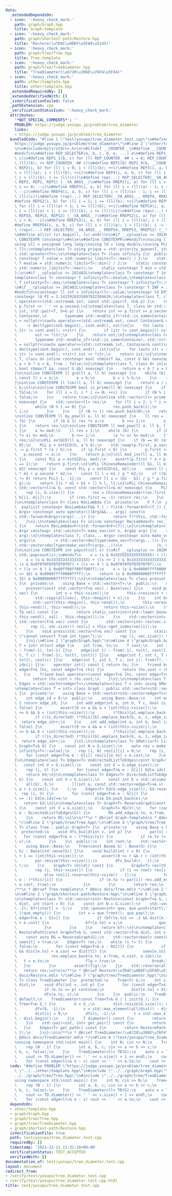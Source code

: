 ```yaml
---
data:
  _extendedDependsOn:
  - icon: ':heavy_check_mark:'
    path: graph/Graph.hpp
    title: Graph-template
  - icon: ':heavy_check_mark:'
    path: graph/shortest-path/Restore.hpp
    title: "Restore(\u7D4C\u8DEF\u5FA9\u5143)"
  - icon: ':heavy_check_mark:'
    path: graph/tree/Tree.hpp
    title: Tree-template
  - icon: ':heavy_check_mark:'
    path: graph/tree/TreeDiameter.hpp
    title: "TreeDiameter(\u6728\u306E\u76F4\u5F84)"
  - icon: ':heavy_check_mark:'
    path: other/template.hpp
    title: other/template.hpp
  _extendedRequiredBy: []
  _extendedVerifiedWith: []
  _isVerificationFailed: false
  _pathExtension: cpp
  _verificationStatusIcon: ':heavy_check_mark:'
  attributes:
    '*NOT_SPECIAL_COMMENTS*': ''
    PROBLEM: https://judge.yosupo.jp/problem/tree_diameter
    links:
    - https://judge.yosupo.jp/problem/tree_diameter
  bundledCode: "#line 1 \"test/yosupo/tree_diameter.test.cpp\"\n#define PROBLEM \"\
    https://judge.yosupo.jp/problem/tree_diameter\"\n#line 2 \"other/template.hpp\"\
    \n\n#include<bits/stdc++.h>\n\n#ifndef __COUNTER__\n#define __COUNTER__ __LINE__\n\
    #endif\n\n#define REP_SELECTER(a, b, c, d, e, ...) e\n#define REP1_0(b, c) REP1_1(b,\
    \ c)\n#define REP1_1(b, c) for (ll REP_COUNTER_ ## c = 0; REP_COUNTER_ ## c <\
    \ (ll)(b); ++ REP_COUNTER_ ## c)\n#define REP1(b) REP1_0(b, __COUNTER__)\n#define\
    \ REP2(i, b) for (ll i = 0; i < (ll)(b); ++i)\n#define REP3(i, a, b) for (ll i\
    \ = (ll)(a); i < (ll)(b); ++i)\n#define REP4(i, a, b, c) for (ll i = (ll)(a);\
    \ i < (ll)(b); i += (ll)(c))\n#define rep(...) REP_SELECTER(__VA_ARGS__, REP4,\
    \ REP3, REP2, REP1) (__VA_ARGS__)\n#define RREP2(i, a) for (ll i = (ll)(a) - 1;\
    \ i >= 0; --i)\n#define RREP3(i, a, b) for (ll i = (ll)(a) - 1; i >= (ll)(b);\
    \ --i)\n#define RREP4(i, a, b, c) for (ll i = (ll)(a) - 1; i >= (ll)(b); i -=\
    \ (ll)(c))\n#define rrep(...) REP_SELECTER(__VA_ARGS__, RREP4, RREP3, RREP2) (__VA_ARGS__)\n\
    #define REPS2(i, b) for (ll i = 1; i <= (ll)(b); ++i)\n#define REPS3(i, a, b)\
    \ for (ll i = (ll)(a) + 1; i <= (ll)(b); ++i)\n#define REPS4(i, a, b, c) for (ll\
    \ i = (ll)(a) + 1; i <= (ll)(b); i += (ll)(c))\n#define reps(...) REP_SELECTER(__VA_ARGS__,\
    \ REPS4, REPS3, REPS2) (__VA_ARGS__)\n#define RREPS2(i, a) for (ll i = (ll)(a);\
    \ i > 0; --i)\n#define RREPS3(i, a, b) for (ll i = (ll)(a); i > (ll)(b); --i)\n\
    #define RREPS4(i, a, b, c) for (ll i = (ll)(a); i > (ll)(b); i -= (ll)(c))\n#define\
    \ rreps(...) REP_SELECTER(__VA_ARGS__, RREPS4, RREPS3, RREPS2) (__VA_ARGS__)\n\
    \n#define all(v) (v).begin(), (v).end()\n\n#if __cplusplus >= 201402L\n#define\
    \ CONSTEXPR constexpr\n#else\n#define CONSTEXPR\n#endif\n\nusing ll = long long;\n\
    using ull = unsigned long long;\nusing ld = long double;\nusing PLL = std::pair<ll,\
    \ ll>;\ntemplate<class T> using prique = std::priority_queue<T, std::vector<T>,\
    \ std::greater<T>>;\n\ntemplate<class T> class infinity {\n  public:\n    static\
    \ constexpr T value = std::numeric_limits<T>::max() / 2;\n    static constexpr\
    \ T mvalue = std::numeric_limits<T>::min() / 2;\n    static constexpr T max =\
    \ std::numeric_limits<T>::max();\n    static constexpr T min = std::numeric_limits<T>::min();\n\
    };\n\n#if __cplusplus <= 201402L\ntemplate<class T> constexpr T infinity<T>::value;\n\
    template<class T> constexpr T infinity<T>::mvalue;\ntemplate<class T> constexpr\
    \ T infinity<T>::max;\ntemplate<class T> constexpr T infinity<T>::min;\n#endif\n\
    \n#if __cplusplus >= 201402L\ntemplate<class T> constexpr T INF = infinity<T>::value;\n\
    #endif\n\nconstexpr ll inf = infinity<ll>::value;\nconstexpr ld EPS = 1e-8;\n\
    constexpr ld PI = 3.1415926535897932384626;\n\ntemplate<class T, class U> std::ostream&\
    \ operator<<(std::ostream& ost, const std::pair<T, U>& p) {\n    return ost <<\
    \ p.first << ' ' << p.second;\n}\ntemplate<class T, class U> std::istream& operator>>(std::istream&\
    \ ist, std::pair<T, U>& p) {\n    return ist >> p.first >> p.second;\n}\n\ntemplate<class\
    \ Container,\n        typename std::enable_if<!std::is_same<Container, std::string>::value>::type*\
    \ = nullptr>\nauto operator<<(std::ostream& ost, const Container& cont)\n    \
    \    -> decltype(cont.begin(), cont.end(), ost)\n{\n    for (auto itr = cont.begin();\
    \ itr != cont.end(); ++itr) {\n        if (itr != cont.begin()) ost << ' ';\n\
    \        ost << *itr;\n    }\n    return ost;\n}\ntemplate<class Container,\n\
    \        typename std::enable_if<!std::is_same<Container, std::string>::value>::type*\
    \ = nullptr>\nauto operator>>(std::istream& ist, Container& cont)\n        ->\
    \ decltype(cont.begin(), cont.end(), ist)\n{\n    for (auto itr = cont.begin();\
    \ itr != cont.end(); ++itr) ist >> *itr;\n    return ist;\n}\n\ntemplate<class\
    \ T, class U> inline constexpr bool chmin(T &a, const U &b) noexcept {\n    return\
    \ a > b ? a = b, true : false;\n}\ntemplate<class T, class U> inline constexpr\
    \ bool chmax(T &a, const U &b) noexcept {\n    return a < b ? a = b, true : false;\n\
    }\n\ninline CONSTEXPR ll gcd(ll a, ll b) noexcept {\n    while (b) {\n       \
    \ const ll c = a;\n        a = b;\n        b = c % b;\n    }\n    return a;\n\
    }\ninline CONSTEXPR ll lcm(ll a, ll b) noexcept {\n    return a / gcd(a, b) *\
    \ b;\n}\n\ninline CONSTEXPR bool is_prime(ll N) noexcept {\n    if (N <= 1) return\
    \ false;\n    for (ll i = 2; i * i <= N; ++i) {\n        if (N % i == 0) return\
    \ false;\n    }\n    return true;\n}\ninline std::vector<ll> prime_factor(ll N)\
    \ noexcept {\n    std::vector<ll> res;\n    for (ll i = 2; i * i <= N; ++i) {\n\
    \        while (N % i == 0) {\n            res.push_back(i);\n            N /=\
    \ i;\n        }\n    }\n    if (N != 1) res.push_back(N);\n    return res;\n}\n\
    \ninline CONSTEXPR ll my_pow(ll a, ll b) noexcept {\n    ll res = 1;\n    while\
    \ (b) {\n        if (b & 1) res *= a;\n        b >>= 1;\n        a *= a;\n   \
    \ }\n    return res;\n}\ninline CONSTEXPR ll mod_pow(ll a, ll b, ll mod) noexcept\
    \ {\n    a %= mod;\n    ll res = 1;\n    while (b) {\n        if (b & 1) (res\
    \ *= a) %= mod;\n        b >>= 1;\n        (a *= a) %= mod;\n    }\n    return\
    \ res;\n}\n\nPLL extGCD(ll a, ll b) noexcept {\n    if (b == 0) return PLL{1,\
    \ 0};\n    PLL p = extGCD(b, a % b);\n    std::swap(p.first, p.second);\n    p.second\
    \ -= p.first * (a / b);\n    if (p.first < 0) {\n        p.first += b;\n     \
    \   p.second -= a;\n    }\n    return p;\n}\nll mod_inv(ll a, ll mod) noexcept\
    \ {\n    const PLL p = extGCD(a, mod);\n    assert(p.first * a + p.second * mod\
    \ == 1);\n    return p.first;\n}\nPLL ChineseRemainder(ll b1, ll m1, ll b2, ll\
    \ m2) noexcept {\n    const PLL p = extGCD(m1, m2);\n    const ll g = p.first\
    \ * m1 + p.second * m2;\n    const ll l = m1 / g * m2;\n    if ((b2 - b1) % g\
    \ != 0) return PLL{-1, -1};\n    const ll x = (b2 - b1) / g * p.first % (m2 /\
    \ g);\n    return {(x * m1 + b1 + l) % l, l};\n}\nPLL ChineseRemainders(const\
    \ std::vector<ll>& b, const std::vector<ll>& m) noexcept {\n    PLL res{0, 1};\n\
    \    rep (i, b.size()) {\n        res = ChineseRemainder(res.first, res.second,\
    \ b[i], m[i]);\n        if (res.first == -1) return res;\n    }\n    return res;\n\
    }\n\ntemplate<class F> class RecLambda {\n  private:\n    F f;\n  public:\n  \
    \  explicit constexpr RecLambda(F&& f_) : f(std::forward<F>(f_)) {}\n    template<class...\
    \ Args> constexpr auto operator()(Args&&... args) const\n            -> decltype(f(*this,\
    \ std::forward<Args>(args)...)) {\n        return f(*this, std::forward<Args>(args)...);\n\
    \    }\n};\n\ntemplate<class F> inline constexpr RecLambda<F> rec_lambda(F&& f)\
    \ {\n    return RecLambda<F>(std::forward<F>(f));\n}\n\ntemplate<class T, class\
    \ Arg> constexpr std::vector<T> make_vec(int n, Arg&& arg) {\n    return std::vector<T>(n,\
    \ arg);\n}\ntemplate<class T, class... Args> constexpr auto make_vec(int n, Args&&...\
    \ args)\n        -> std::vector<decltype(make_vec<T>(args...))> {\n    return\
    \ std::vector<decltype(make_vec<T>(args...))>\n               (n, make_vec<T>(std::forward<Args>(args)...));\n\
    }\n\ninline CONSTEXPR int popcnt(ull x) {\n#if __cplusplus >= 202002L\n    return\
    \ std::popcount(x);\n#endif\n    x = (x & 0x5555555555555555) + ((x >> 1 ) & 0x5555555555555555);\n\
    \    x = (x & 0x3333333333333333) + ((x >> 2 ) & 0x3333333333333333);\n    x =\
    \ (x & 0x0f0f0f0f0f0f0f0f) + ((x >> 4 ) & 0x0f0f0f0f0f0f0f0f);\n    x = (x & 0x00ff00ff00ff00ff)\
    \ + ((x >> 8 ) & 0x00ff00ff00ff00ff);\n    x = (x & 0x0000ffff0000ffff) + ((x\
    \ >> 16) & 0x0000ffff0000ffff);\n    return (x & 0x00000000ffffffff) + ((x >>\
    \ 32) & 0x00000000ffffffff);\n}\n\ntemplate<class T> class presser : public std::vector<T>\
    \ {\n  private:\n    using Base = std::vector<T>;\n  public:\n    using Base::Base;\n\
    \    presser(const std::vector<T>& vec) : Base(vec) {}\n    void push(const std::vector<T>&\
    \ vec) {\n        int n = this->size();\n        this->resize(n + vec.size());\n\
    \        std::copy(all(vec), this->begin() + n);\n    }\n    int build() {\n \
    \       std::sort(this->begin(), this->end());\n        this->erase(std::unique(this->begin(),\
    \ this->end()), this->end());\n        return this->size();\n    }\n    int get_index(const\
    \ T& val) const {\n        return static_cast<int>(std::lower_bound(this->begin(),\
    \ this->end(), val) - this->begin());\n    }\n    std::vector<int> pressed(const\
    \ std::vector<T>& vec) const {\n        std::vector<int> res(vec.size());\n  \
    \      rep (i, vec.size()) res[i] = this->get_index(vec[i]);\n        return res;\n\
    \    }\n    void press(std::vector<T>& vec) const {\n        static_assert(std::is_integral<T>::value,\
    \ \"cannot convert from int type\");\n        rep (i, vec.size()) vec[i] = this->get_index(vec[i]);\n\
    \    }\n};\n#line 2 \"graph/Graph.hpp\"\n\n#line 4 \"graph/Graph.hpp\"\n\ntemplate<class\
    \ T = int> struct edge {\n    int from, to;\n    T cost;\n    int idx;\n    edge()\
    \ : from(-1), to(-1) {}\n    edge(int t) : from(-1), to(t), cost(1) {}\n    edge(int\
    \ t, T c) : from(-1), to(t), cost(c) {}\n    edge(int f, int t, T c) : from(f),\
    \ to(t), cost(c) {}\n    edge(int f, int t, T c, int i): from(f), to(t), cost(c),\
    \ idx(i) {}\n    operator int() const { return to; }\n    friend bool operator<(const\
    \ edge<T>& lhs, const edge<T>& rhs) {\n        return lhs.cost < rhs.cost;\n \
    \   }\n    friend bool operator>(const edge<T>& lhs, const edge<T>& rhs) {\n \
    \       return lhs.cost > rhs.cost;\n    }\n};\n\ntemplate<class T = int> using\
    \ Edges = std::vector<edge<T>>;\ntemplate<class T = int> using GMatrix = std::vector<std::vector<T>>;\n\
    \ntemplate<class T = int> class Graph : public std::vector<std::vector<edge<T>>>\
    \ {\n  private:\n    using Base = std::vector<std::vector<edge<T>>>;\n  protected:\n\
    \    int edge_id = 0;\n  public:\n    using Base::Base;\n    int edge_size() const\
    \ { return edge_id; }\n    int add_edge(int a, int b, T c, bool is_directed =\
    \ false) {\n        assert(0 <= a && a < (int)this->size());\n        assert(0\
    \ <= b && b < (int)this->size());\n        (*this)[a].emplace_back(a, b, c, edge_id);\n\
    \        if (!is_directed) (*this)[b].emplace_back(b, a, c, edge_id);\n      \
    \  return edge_id++;\n    }\n    int add_edge(int a, int b, bool is_directed =\
    \ false) {\n        assert(0 <= a && a < (int)this->size());\n        assert(0\
    \ <= b && b < (int)this->size());\n        (*this)[a].emplace_back(a, b, 1, edge_id);\n\
    \        if (!is_directed) (*this)[b].emplace_back(b, a, 1, edge_id);\n      \
    \  return edge_id++;\n    }\n};\n\ntemplate<class T> GMatrix<T> ListToMatrix(const\
    \ Graph<T>& G) {\n    const int N = G.size();\n    auto res = make_vec<T>(N, N,\
    \ infinity<T>::value);\n    rep (i, N) res[i][i] = 0;\n    rep (i, N) {\n    \
    \    for (const edge<T>& e : G[i]) res[i][e.to] = e.cost;\n    }\n    return res;\n\
    }\n\ntemplate<class T> Edges<T> UndirectedListToEdges(const Graph<T>& G) {\n \
    \   const int V = G.size();\n    const int E = G.edge_size();\n    Edges<T> Ed(E);\n\
    \    rep (i, V) {\n        for (const edge<T>& e : G[i]) Ed[e.idx] = e;\n    }\n\
    \    return Ed;\n}\n\ntemplate<class T> Edges<T> DirectedListToEdges(const Graph<T>&\
    \ G) {\n    const int V = G.size();\n    const int E = std::accumulate(\n    \
    \    all(G), 0,\n        [](int a, const std::vector<edge<T>>& v) -> int { return\
    \ a + v.size(); }\n    );\n    Edges<T> Ed(G.edge_size()); Ed.reserve(E);\n  \
    \  rep (i, V) {\n        for (const edge<T>& e : G[i]) {\n            if (Ed[e.idx]\
    \ == -1) Ed[e.idx]=e;\n            else Ed.push_back(e);\n        }\n    }\n \
    \   return Ed;\n}\n\ntemplate<class T> Graph<T> ReverseGraph(const Graph<T>& G)\
    \ {\n    const int V = G.size();\n    Graph<T> RG(V);\n    for (const edge<T>&\
    \ e : DirectedListToEdges(G)) {\n        RG.add_edge(e.to, e.from, e.cost, true);\n\
    \    }\n    return RG;\n}\n\n/**\n * @brief Graph-template\n * @docs docs/Graph.md\n\
    \ */\n#line 2 \"graph/tree/Tree.hpp\"\n\n#line 4 \"graph/tree/Tree.hpp\"\n\ntemplate<class\
    \ T> class Tree : public Graph<T> {\n  private:\n    using Base = Graph<T>;\n\
    \  protected:\n    void dfs_build(int v, int p) {\n        par[v] = p;\n     \
    \   for (const edge<T>& e : (*this)[v]) {\n            if (e.to != p) dfs_build(e.to,\
    \ v);\n        }\n    }\n  public:\n    int root;\n    std::vector<int> par;\n\
    \    using Base::Base;\n    Tree(const Base& G) : Base(G) {}\n    Tree(Base&&\
    \ G) : Base(std::move(G)) {}\n    void build(int r = 0) {\n        assert(this->edge_size()\
    \ + 1 == (int)this->size());\n        assert(0 <= r && r < (int)this->size());\n\
    \        par.resize(this->size());\n        dfs_build(r, -1);\n        root =\
    \ r;\n    }\n    Graph<T> child() const {\n        Graph<T> res(this->size());\n\
    \        rep (i, this->size()) {\n            if (i == root) res[i].reserve(this->size());\n\
    \            else res[i].reserve(this->size() - 1);\n            for (const edge<T>&\
    \ e : (*this)[i]) {\n                if (e.to != par[i]) res.add_edge(i, e.to,\
    \ e.cost, true);\n            }\n        }\n        return res;\n    }\n};\n\n\
    /**\n * @brief Tree-template\n * @docs docs/Tree.md\n */\n#line 2 \"graph/tree/TreeDiameter.hpp\"\
    \n\n#line 2 \"graph/shortest-path/Restore.hpp\"\n\n#line 5 \"graph/shortest-path/Restore.hpp\"\
    \n\ntemplate<class T> std::vector<int> Restore(const Graph<T>& G, const std::vector<T>&\
    \ dist, int start = 0) {\n    const int N = G.size();\n    std::vector<int> bfr(N,\
    \ -2); bfr[start] = -1;\n    std::queue<int> que; que.push(start);\n    while\
    \ (!que.empty()) {\n        int v = que.front(); que.pop();\n        for (const\
    \ edge<T>& e : G[v]) {\n            if (bfr[e.to] == -2 && dist[e.to] == dist[v]\
    \ + e.cost) {\n                bfr[e.to] = v;\n                que.push(e.to);\n\
    \            }\n        }\n    }\n    return bfr;\n}\n\ntemplate<class T> Edges<T>\
    \ RestorePath(const Graph<T>& G, const std::vector<T>& dist, int s, int t) {\n\
    \    const auto RG = ReverseGraph(G);\n    std::vector<bool> seen(G.size(), false);\
    \ seen[t] = true;\n    Edges<T> res;\n    while (s != t) {\n        bool flg =\
    \ false;\n        for (const edge<T>& e : RG[t]) {\n            if (!seen[e.to]\
    \ && dist[e.to] + e.cost == dist[t]) {\n                seen[e.to] = true;\n \
    \               res.emplace_back(e.to, e.from, e.cost, e.idx);\n             \
    \   t = e.to;\n                flg = true;\n                break;\n         \
    \   }\n        }\n        assert(flg);\n    }\n    std::reverse(all(res));\n \
    \   return res;\n}\n\n/**\n * @brief Restore(\u7D4C\u8DEF\u5FA9\u5143)\n * @docs\
    \ docs/Restore.md\n */\n#line 7 \"graph/tree/TreeDiameter.hpp\"\n\ntemplate<class\
    \ T> class TreeDiameter {\n  protected:\n    Tree<T> G;\n    int s, t;\n    std::vector<T>\
    \ dist;\n    void dfs(int v, int p) {\n        for (const edge<T>& e : G[v]) {\n\
    \            if (e.to == p) continue;\n            dist[e.to] = dist[v] + e.cost;\n\
    \            dfs(e.to, v);\n        }\n    }\n  public:\n    TreeDiameter() =\
    \ default;\n    TreeDiameter(const Tree<T>& G_) { init(G_); }\n    void init(const\
    \ Tree<T>& G_) {\n        G = G_;\n        dist.resize(G.size()); dist[0] = 0;\n\
    \        dfs(0, -1);\n        s = std::max_element(all(dist)) - dist.begin();\n\
    \        dist[s] = 0;\n        dfs(s, -1);\n        t = std::max_element(all(dist))\
    \ - dist.begin();\n    }\n    T diameter() const {\n        return dist[t];\n\
    \    }\n    std::pair<int, int> get_pair() const {\n        return {s, t};\n \
    \   }\n    Edges<T> get_path() const {\n        return RestorePath(G, dist, s,\
    \ t);\n    }\n};\n\n/**\n * @brief TreeDiameter(\u6728\u306E\u76F4\u5F84)\n *\
    \ @docs docs/TreeDiameter.md\n */\n#line 6 \"test/yosupo/tree_diameter.test.cpp\"\
    \nusing namespace std;\nint main() {\n    int N; cin >> N;\n    Tree<ll> G(N);\n\
    \    rep (N - 1) {\n        int a, b, c; cin >> a >> b >> c;\n        G.add_edge(a,\
    \ b, c, false);\n    }\n    TreeDiameter<ll> TD(G);\n    auto v = TD.get_path();\n\
    \    cout << TD.diameter() << ' ' << v.size() + 1 << endl;\n    cout << v[0].from;\n\
    \    for (const edge<ll>& e : v) cout << ' ' << e.to;\n    cout << endl;\n}\n"
  code: "#define PROBLEM \"https://judge.yosupo.jp/problem/tree_diameter\"\n#include\
    \ \"../../other/template.hpp\"\n#include \"../../graph/Graph.hpp\"\n#include \"\
    ../../graph/tree/Tree.hpp\"\n#include \"../../graph/tree/TreeDiameter.hpp\"\n\
    using namespace std;\nint main() {\n    int N; cin >> N;\n    Tree<ll> G(N);\n\
    \    rep (N - 1) {\n        int a, b, c; cin >> a >> b >> c;\n        G.add_edge(a,\
    \ b, c, false);\n    }\n    TreeDiameter<ll> TD(G);\n    auto v = TD.get_path();\n\
    \    cout << TD.diameter() << ' ' << v.size() + 1 << endl;\n    cout << v[0].from;\n\
    \    for (const edge<ll>& e : v) cout << ' ' << e.to;\n    cout << endl;\n}\n"
  dependsOn:
  - other/template.hpp
  - graph/Graph.hpp
  - graph/tree/Tree.hpp
  - graph/tree/TreeDiameter.hpp
  - graph/shortest-path/Restore.hpp
  isVerificationFile: true
  path: test/yosupo/tree_diameter.test.cpp
  requiredBy: []
  timestamp: '2021-12-11 11:31:16+09:00'
  verificationStatus: TEST_ACCEPTED
  verifiedWith: []
documentation_of: test/yosupo/tree_diameter.test.cpp
layout: document
redirect_from:
- /verify/test/yosupo/tree_diameter.test.cpp
- /verify/test/yosupo/tree_diameter.test.cpp.html
title: test/yosupo/tree_diameter.test.cpp
---
```

